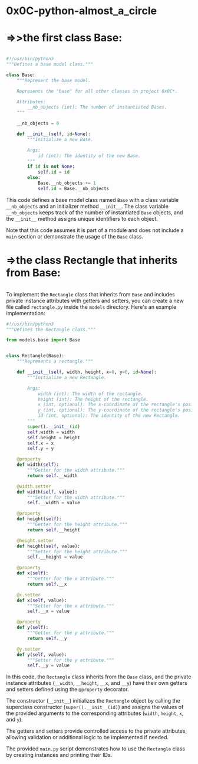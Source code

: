 # 0x0C-python-almost_a_circle


# =>>the first class Base:

  ```Here's the complete code:
  ```

```python
#!/usr/bin/python3
"""Defines a base model class."""

class Base:
    """Represent the base model.

    Represents the "base" for all other classes in project 0x0C*.

    Attributes:
        __nb_objects (int): The number of instantiated Bases.
    """

    __nb_objects = 0

    def __init__(self, id=None):
        """Initialize a new Base.

        Args:
            id (int): The identity of the new Base.
        """
        if id is not None:
            self.id = id
        else:
            Base.__nb_objects += 1
            self.id = Base.__nb_objects
```

This code defines a base model class named `Base` with a class variable `__nb_objects` and an initializer method `__init__`. The class variable `__nb_objects` keeps track of the number of instantiated `Base` objects, and the `__init__` method assigns unique identifiers to each object.

Note that this code assumes it is part of a module and does not include a `main` section or demonstrate the usage of the `Base` class.


# =>the class Rectangle that inherits from Base:

```in this tasks we have initialisation a new rectangle and we wanna a id() for rectangle that maens we imports the models of class Base: because he hase a difination of id() and we use the By calling super().__init__(id), the Rectangle class inherits and utilizes the initialization logic defined in the __init__ method of the Base class. This allows the Rectangle class to benefit from any common setup or shared functionality provided by the Base class.
```

To implement the `Rectangle` class that inherits from `Base` and includes private instance attributes with getters and setters, you can create a new file called `rectangle.py` inside the `models` directory. Here's an example implementation:

```python
#!/usr/bin/python3
"""Defines the Rectangle class."""

from models.base import Base


class Rectangle(Base):
    """Represents a rectangle."""

    def __init__(self, width, height, x=0, y=0, id=None):
        """Initialize a new Rectangle.

        Args:
            width (int): The width of the rectangle.
            height (int): The height of the rectangle.
            x (int, optional): The x-coordinate of the rectangle's position.
            y (int, optional): The y-coordinate of the rectangle's position.
            id (int, optional): The identity of the new Rectangle.
        """
        super().__init__(id)
        self.width = width
        self.height = height
        self.x = x
        self.y = y

    @property
    def width(self):
        """Getter for the width attribute."""
        return self.__width

    @width.setter
    def width(self, value):
        """Setter for the width attribute."""
        self.__width = value

    @property
    def height(self):
        """Getter for the height attribute."""
        return self.__height

    @height.setter
    def height(self, value):
        """Setter for the height attribute."""
        self.__height = value

    @property
    def x(self):
        """Getter for the x attribute."""
        return self.__x

    @x.setter
    def x(self, value):
        """Setter for the x attribute."""
        self.__x = value

    @property
    def y(self):
        """Getter for the y attribute."""
        return self.__y

    @y.setter
    def y(self, value):
        """Setter for the y attribute."""
        self.__y = value
```

In this code, the `Rectangle` class inherits from the `Base` class, and the private instance attributes (`__width`, `__height`, `__x`, and `__y`) have their own getters and setters defined using the `@property` decorator.

The constructor (`__init__`) initializes the `Rectangle` object by calling the superclass constructor (`super().__init__(id)`) and assigns the values of the provided arguments to the corresponding attributes (`width`, `height`, `x`, and `y`).

The getters and setters provide controlled access to the private attributes, allowing validation or additional logic to be implemented if needed.

The provided `main.py` script demonstrates how to use the `Rectangle` class by creating instances and printing their IDs.
